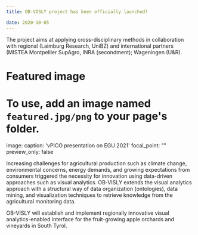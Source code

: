 ```yaml
---
title: OB-VISLY project has been officially launched!

date: 2020-10-05
---
```


The project aims at applying cross-disciplinary methods in collaboration with regional (Laimburg Research, UniBZ) and international partners (MISTEA Montpellier SupAgro, INRA (secondment); Wageningen (U&R).


<!--more-->

# Featured image
# To use, add an image named `featured.jpg/png` to your page's folder. 
image:
  caption: 'vPICO presentation on EGU 2021'
  focal_point: ""
  preview_only: false

Increasing challenges for agricultural production such as climate change, environmental concerns, energy demands, and growing expectations from consumers triggered the necessity for innovation using data-driven approaches such as visual analytics. OB-VISLY extends the visual analytics approach with a structural way of data organization (ontologies), data mining, and visualization techniques to retrieve knowledge from the agricultural monitoring data.

OB-VISLY will establish and implement regionally innovative visual analytics-enabled interface for the fruit-growing apple orchards and vineyards in South Tyrol.



